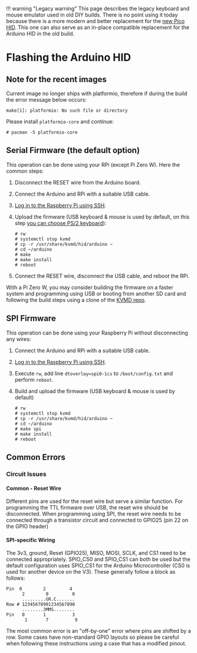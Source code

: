 !!! warning "Legacy warning"
    This page describes the legacy keyboard and mouse emulator used in old DIY builds.
    There is no point using it today because there is a more modern and better replacement for the [new Pico HID](pico_hid.md).
    This one can also serve as an in-place compatible replacement for the Arduino HID in the old build.

# Flashing the Arduino HID

## Note for the recent images

Current image no longer ships with platformio, therefore if during the build the error message below occurs:

```
make[1]: platformio: No such file or directory
```

Please install `platformio-core` and continue:

```
# pacman -S platformio-core
```

## Serial Firmware (the default option)

This operation can be done using your RPi (except Pi Zero W). Here the common steps:

1. Disconnect the RESET wire from the Arduino board.

2. Connect the Arduino and RPi with a suitable USB cable.

3. [Log in to the Raspberry Pi using SSH](https://docs.pikvm.org/first_steps/#getting-access-to-pikvm).

4. Upload the firmware (USB keyboard & mouse is used by default, on this step [you can choose PS/2 keyboard](arduino_hid.md#ps2-keyboard)):

    ```
    # rw
    # systemctl stop kvmd
    # cp -r /usr/share/kvmd/hid/arduino ~
    # cd ~/arduino
    # make
    # make install
    # reboot
    ```

5. Connect the RESET wire, disconnect the USB cable, and reboot the RPi.

With a Pi Zero W, you may consider building the firmware on a faster system and programming using USB or booting from another SD card and following the build steps using a clone of the [KVMD repo](https://github.com/pikvm/kvmd).


## SPI Firmware

This operation can be done using your Raspberry Pi without disconnecting any wires:

1. Connect the Arduino and RPi with a suitable USB cable.

2. [Log in to the Raspberry Pi using SSH](https://docs.pikvm.org/first_steps/#getting-access-to-pikvm).

3. Execute `rw`, add line `dtoverlay=spi0-1cs` to `/boot/config.txt` and perform `reboot`.

4. Build and upload the firmware (USB keyboard & mouse is used by default)

    ```shell
    # rw
    # systemctl stop kvmd
    # cp -r /usr/share/kvmd/hid/arduino ~
    # cd ~/arduino
    # make spi
    # make install
    # reboot
    ```

## Common Errors

### Circuit Issues

#### Common - Reset Wire
Different pins are used for the reset wire but serve a similar function. For programming the TTL firmware over USB, the reset wire should be disconnected. When programming using SPI, the reset wire needs to be connected through a transistor circuit and connected to GPIO25 (pin 22 on the GPIO header)


#### SPI-specific Wiring
The 3v3, ground, Reset (GPIO25), MISO, MOSI, SCLK, and CS1 need to be connected appropriately. SPIO_CS0 and SPIO_CS1 can both be used but the default configuration uses SPIO_CS1 for the Arduino Microcontroller (CS0 is used for another device on the V3). These generally follow a block as follows:

```
Pin  0        2         4
      2        0         0
      .........GR.C.......
Row # 12345678901234567890
      ........3MMS........
Pin   0       1          3
       1       7          9
```

The most common error is an "off-by-one" error where pins are shifted by a row. Some cases have non-standard GPIO layouts so please be careful when following these instructions using a case that has a modified pinout.

